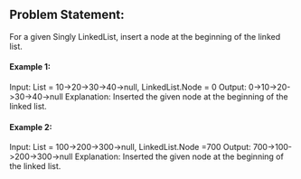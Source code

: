 ## Problem Statement:
For a given Singly LinkedList, insert a node at the beginning of the linked list.

#### Example 1:

Input: List = 10->20->30->40->null, LinkedList.Node = 0
Output: 0->10->20->30->40->null
Explanation: Inserted the given node at the beginning of the linked list.

#### Example 2:
Input: List = 100->200->300->null, LinkedList.Node =700
Output: 700->100->200->300->null
Explanation: Inserted the given node at the beginning of the linked list.